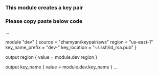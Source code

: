 ### This module creates a key pair

### Please copy paste below code
...

module "dev" {
    source = "zhamyan/keypair/aws"
    region = "us-east-1"
    key_name_prefix = "dev-"
    key_location = "~/.ssh/id_rsa.pub"
}


output region {
    value = module.dev.region
}

output key_name {
    value = module.dev.key_name
}
...
